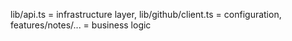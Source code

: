 lib/api.ts = infrastructure layer, lib/github/client.ts = configuration, features/notes/... = business logic